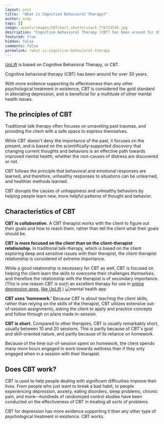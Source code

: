 ```yaml
---
layout: post
title:  "What is Cognitive Behavioral Therapy?"
author: andy
tags: []
image: assets/images/CBTchart_shutterstock_770723530.jpg
description: "Cognitive Behavioral Therapy (CBT) has been around for 30 years and is considered the gold standard in alleviating depression."
featured: true
hidden: false
comments: false
permalink: /what-is-cognitive-behavioral-therapy
---
```


[UpLift](http://www.uplift.app) is based on Cognitive Behavioral Therapy, or CBT.

Cognitive behavioral therapy (CBT) has been around for over 30 years.

With more evidence supporting its effectiveness than any other psychological treatment in existence, CBT is considered the gold standard in alleviating depression, and is beneficial for a multitude of other mental health issues.

## The principles of CBT

Traditional talk therapy often focuses on unraveling past traumas, and providing the client with a safe space to express themselves.

While CBT doesn't deny the importance of the past, it focuses on the present, and is based on the scientifically-supported discovery that changing current thoughts and behaviors is an effective path towards improved mental health, whether the root-causes of distress are discovered or not.

CBT follows the principle that behavioral and emotional responses are learned, and therefore, unhealthy responses to situations can be unlearned, and healthier methods learned.

CBT disrupts the causes of unhappiness and unhealthy behaviors by helping people learn new, more helpful patterns of thought and behavior.

## Characteristics of CBT

**CBT is collaborative.**
A CBT therapist works with the client to figure out their goals and how to reach them, rather than tell the client what their goals should be.

**CBT is more focused on the client than on the client-therapist relationship.**
In traditional talk-therapy, which is based on the client exploring deep and sensitive issues with their therapist, the client-therapist relationship is considered of extreme importance.

While a good relationship is necessary for CBT as well, CBT is focused on helping the client learn the skills to overcome their challenges _themselves_, and therefore the relationship with the therapist is of secondary importance. (This is one reason CBT is such an excellent therapy for use in [online depression apps](https://blog.uplift.app/compare-icbt-depression-apps), [like UpLift](http://www.uplift.app).)
![mental health app](http://www.blog.uplift.com/assets/images/mental_health-shutterstock_599959877.jpg)

**CBT uses 'homework.'**
Because CBT is about teaching the _client_ skills, rather than relying on the skills of the therapist, CBT utilizes extensive out-of-session assignments, asking the client to apply and practice concepts and follow through on plans made in-session.

**CBT is short.**
Compared to other therapies, CBT is usually remarkably short, usually between 10 and 20 sessions. This is partly because of CBT's goal and skill-oriented nature, and partly because of its reliance on homework.

Because of the time out-of-session spent on homework, the client spends many more hours engaged in work towards wellness than if they only engaged when in a session with their therapist.

## Does CBT work?

CBT is used to help people dealing with significant difficulties improve their lives. From people who just want to break a bad habit, to people experiencing depression, anxiety, eating disorders, sleep problems, chronic pain, and more—hundreds of randomized control studies have been conducted on the effectiveness of CBT in treating all sorts of problems.

CBT for depression has more evidence supporting it than any other type of psychological treatment in existence. CBT works.

